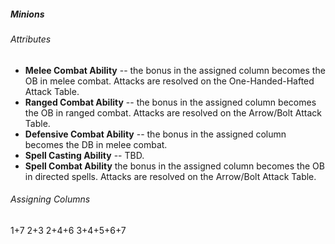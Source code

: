 ##### Minions

###### Attributes

* **Melee Combat Ability** -- the bonus in the assigned column becomes the OB in melee combat. Attacks are resolved on the One-Handed-Hafted Attack Table.
* **Ranged Combat Ability** -- the bonus in the assigned column becomes the OB in ranged combat. Attacks are resolved on the Arrow/Bolt Attack Table.
* **Defensive Combat Ability** -- the bonus in the assigned column becomes the DB in melee combat.
* **Spell Casting Ability** -- TBD.
* **Spell Combat Ability** the bonus in the assigned column becomes the OB in directed spells. Attacks are resolved on the Arrow/Bolt Attack Table.

###### Assigning Columns

 1+7
 2+3
 2+4+6
 3+4+5+6+7
